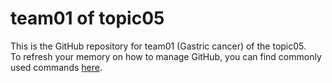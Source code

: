 # team01 of topic05 
 This is the GitHub repository for team01 (Gastric cancer) of the topic05.  
 To refresh your memory on how to manage GitHub, you can find commonly used commands [here](https://github.com/joshnh/Git-Commands). 
